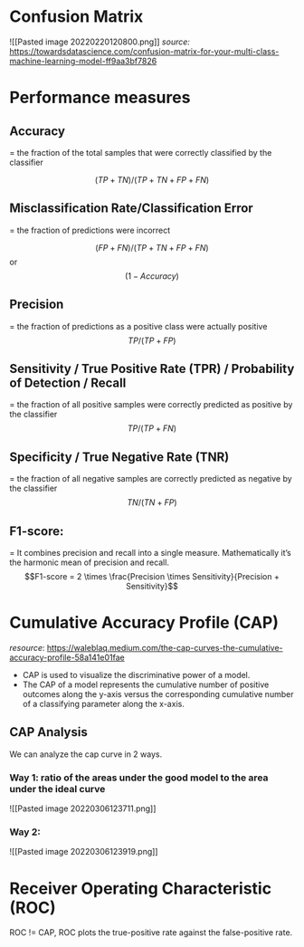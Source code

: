 # Confusion Matrix
![[Pasted image 20220220120800.png]]
*source:* https://towardsdatascience.com/confusion-matrix-for-your-multi-class-machine-learning-model-ff9aa3bf7826

# Performance measures
## Accuracy 
= the fraction of the total samples that were correctly classified by the classifier

$$(TP+TN)/(TP+TN+FP+FN)$$
## Misclassification Rate/Classification Error
= the fraction of predictions were incorrect

$$(FP+FN)/(TP+TN+FP+FN)$$ or $$(1-Accuracy)$$
## Precision
= the fraction of predictions as a positive class were actually positive
$$TP/(TP+FP)$$
## Sensitivity / True Positive Rate (TPR) / Probability of Detection / Recall
= the fraction of all positive samples were correctly predicted as positive by the classifier
$$TP/(TP+FN)$$
## Specificity / True Negative Rate (TNR)
= the fraction of all negative samples are correctly predicted as negative by the classifier
$$TN/(TN+FP)$$
## F1-score: 
= It combines precision and recall into a single measure. Mathematically it’s the harmonic mean of precision and recall.
$$F1-score = 2 \times \frac{Precision \times Sensitivity}{Precision + Sensitivity}$$


# Cumulative Accuracy Profile (CAP)
*resource*: https://waleblaq.medium.com/the-cap-curves-the-cumulative-accuracy-profile-58a141e01fae
 - CAP is used to visualize the discriminative power of a model. 
 - The CAP of a model represents the cumulative number of positive outcomes along the y-axis versus the corresponding cumulative number of a classifying parameter along the x-axis.
 ## CAP Analysis
We can analyze the cap curve in 2 ways.
 ### Way 1: ratio of the areas under the good model to the area under the ideal curve
 ![[Pasted image 20220306123711.png]]
 ### Way 2:
![[Pasted image 20220306123919.png]]
# Receiver Operating Characteristic (ROC)
ROC != CAP, ROC plots the true-positive rate against the false-positive rate.